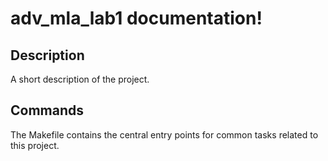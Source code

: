 # adv_mla_lab1 documentation!

## Description

A short description of the project.

## Commands

The Makefile contains the central entry points for common tasks related to this project.

